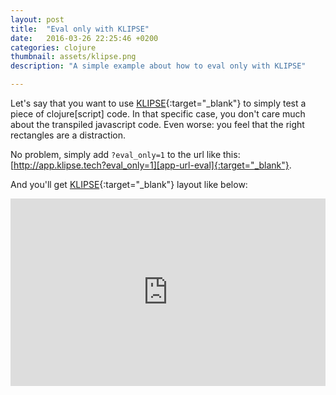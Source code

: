 ```yaml
---
layout: post
title:  "Eval only with KLIPSE"
date:   2016-03-26 22:25:46 +0200
categories: clojure
thumbnail: assets/klipse.png
description: "A simple example about how to eval only with KLIPSE"

---
```


Let's say that you want to use [KLIPSE][app-url-eval]{:target="_blank"} to simply test a piece of clojure[script] code. In that specific case, you don't care much about the transpiled javascript code.  Even worse: you feel that the right rectangles are a distraction.

No problem, simply add `?eval_only=1` to the url like this: [http://app.klipse.tech?eval_only=1][app-url-eval]{:target="_blank"}.


And you'll get [KLIPSE][app-url-eval]{:target="_blank"} layout like below:

<iframe frameborder="0" width="100%" height="300px"
    src= 
    "http://app.klipse.tech?eval_only=1">
    </iframe>



[app-url-eval]: http://app.klipse.tech?eval_only=1

